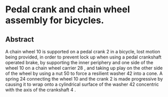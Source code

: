 # Pedal crank and chain wheel assembly for bicycles.

## Abstract
A chain wheel 10 is supported on a pedal crank 2 in a bicycle, lost motion being provided, in order to prevent lock up when using a pedal crankshaft operated brake, by supporting the inner periphery and one side of the wheel 10 on a chain wheel carrier 28 , and taking up play on the other side of the wheel by using a nut 50 to force a resilient washer 42 into a cone. A spring 24 connecting the wheel 10 and the crank 2 is made progressive by causing it to wrap onto a cylindrical surface of the washer 42 concentric with the axis of the crankshaft 4 .